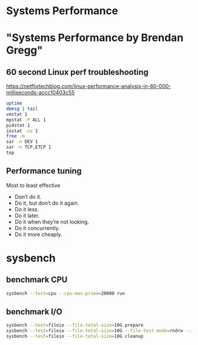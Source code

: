 # Systems Performance
# "Systems Performance by Brendan Gregg"

## 60 second Linux perf troubleshooting

<https://netflixtechblog.com/linux-performance-analysis-in-60-000-milliseconds-accc10403c55>

```bash
uptime
dmesg | tail
vmstat 1
mpstat -P ALL 1
pidstat 1
iostat -xz 1
free -m
sar -n DEV 1
sar -n TCP,ETCP 1
top
```

## Performance tuning

Most to least effective

* Don’t do it.
* Do it, but don’t do it again.
* Do it less.
* Do it later.
* Do it when they’re not looking.
* Do it concurrently.
* Do it more cheaply.
# sysbench

## benchmark CPU

```bash
sysbench --test=cpu --cpu-max-prime=20000 run
```

## benchmark I/O
 
```bash
sysbench --test=fileio --file-total-size=10G prepare
sysbench --test=fileio --file-total-size=10G --file-test-mode=rndrw --init-rnd=on --max-time=300 --max_requests=0 run
sysbench --test=fileio --file-total-size=10G cleanup
```

